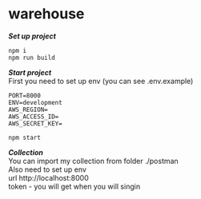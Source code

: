 # warehouse
***Set up project***
```
npm i
npm run build
```
***Start project***<br/>
First you need to set up env (you can see .env.example)
```
PORT=8000
ENV=development
AWS_REGION=
AWS_ACCESS_ID=
AWS_SECRET_KEY=
```
```
npm start
```
***Collection***<br/>
You can import my collection from folder ./postman<br/>
Also need to set up env<br/> 
url http://localhost:8000<br/>
token - you will get when you will singin
